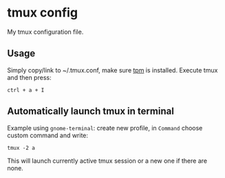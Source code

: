 # tmux config

My tmux configuration file.

## Usage

Simply copy/link to ~/.tmux.conf, make sure
[tpm](https://github.com/tmux-plugins/tpm) is installed. Execute tmux
and then press:

~~~
ctrl + a + I
~~~

## Automatically launch tmux in terminal

Example using `gnome-terminal`: create new profile, in `Command` choose custom
command and write:

~~~
tmux -2 a
~~~

This will launch currently active tmux session or a new one if there are none.
